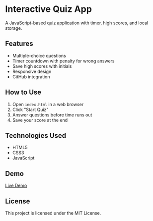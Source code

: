 # Interactive Quiz App

A JavaScript-based quiz application with timer, high scores, and local storage.

## Features
- Multiple-choice questions
- Timer countdown with penalty for wrong answers
- Save high scores with initials
- Responsive design
- GitHub integration

## How to Use
1. Open `index.html` in a web browser
2. Click "Start Quiz"
3. Answer questions before time runs out
4. Save your score at the end

## Technologies Used
- HTML5
- CSS3
- JavaScript

## Demo
[Live Demo](https://your-username.github.io/quiz-app)

## License
This project is licensed under the MIT License.
